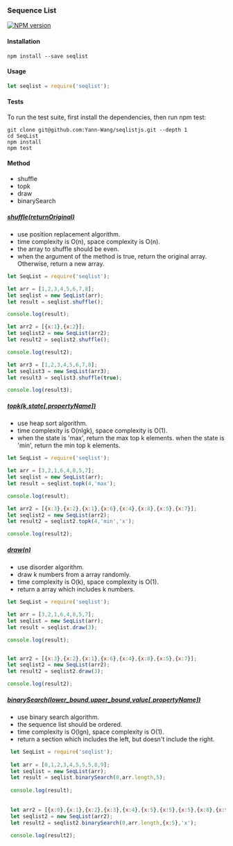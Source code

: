 
### Sequence List
[![NPM version](https://img.shields.io/npm/v/seqlist.svg)]()
#### Installation
```shell
npm install --save seqlist

```

#### Usage
```javascript
let seqlist = require('seqlist');
```

#### Tests
To run the test suite, first install the dependencies, then run npm test:
```shell
git clone git@github.com:Yann-Wang/seqlistjs.git --depth 1
cd SeqList
npm install
npm test

```

#### Method
- shuffle
- topk
- draw
- binarySearch

##### [shuffle(returnOriginal)](https://github.com/Yann-Wang/seqlistjs/blob/master/docs/shuffle.md)
- use position replacement algorithm.
- time complexity is O(n), space complexity is O(n).
- the array to shuffle should be even.
- when the argument of the method is true, return the original array.
 Otherwise, return a new array.
 
```javascript
let SeqList = require('seqlist');

let arr = [1,2,3,4,5,6,7,8];
let seqlist = new SeqList(arr);
let result = seqlist.shuffle();

console.log(result);

let arr2 = [{x:1},{x:2}];
let seqlist2 = new SeqList(arr2);
let result2 = seqlist2.shuffle();

console.log(result2);

let arr3 = [1,2,3,4,5,6,7,8];
let seqlist3 = new SeqList(arr3);
let result3 = seqlist3.shuffle(true);

console.log(result3);

``` 

##### [topk(k,state[,propertyName])](https://github.com/Yann-Wang/seqlistjs/blob/master/docs/topk.md)
- use heap sort algorithm.
- time complexity is O(nlgk), space complexity is O(1).
- when the state is 'max', return the max top k elements. 
when the state is 'min', return the min top k elements.
```javascript
let SeqList = require('seqlist');

let arr = [3,2,1,6,4,8,5,7];
let seqlist = new SeqList(arr);
let result = seqlist.topk(4,'max');

console.log(result);

let arr2 = [{x:3},{x:2},{x:1},{x:6},{x:4},{x:8},{x:5},{x:7}];
let seqlist2 = new SeqList(arr2);
let result2 = seqlist2.topk(4,'min','x');

console.log(result2);
```

##### [draw(n)](https://github.com/Yann-Wang/seqlistjs/blob/master/docs/draw.md)
- use disorder algorithm.
- draw k numbers from a array randomly.
- time complexity is O(k), space complexity is O(1).
- return a array which includes k numbers.

```javascript
let SeqList = require('seqlist');

let arr = [3,2,1,6,4,8,5,7];
let seqlist = new SeqList(arr);
let result = seqlist.draw(3);

console.log(result);


let arr2 = [{x:3},{x:2},{x:1},{x:6},{x:4},{x:8},{x:5},{x:7}];
let seqlist2 = new SeqList(arr2);
let result2 = seqlist2.draw(3);

console.log(result2);

```

##### [binarySearch(lower_bound,upper_bound,value[,propertyName])](https://github.com/Yann-Wang/seqlistjs/blob/master/docs/binarySearch.md)
- use binary search algorithm.
- the sequence list should be ordered.
- time complexity is O(lgn), space complexity is O(1).
- return a section which includes the left, but doesn't include the right. 

```javascript
 let SeqList = require('seqlist');
 
 let arr = [0,1,2,3,4,5,5,5,8,9];
 let seqlist = new SeqList(arr);
 let result = seqlist.binarySearch(0,arr.length,5);
 
 console.log(result);
 
 
 let arr2 = [{x:0},{x:1},{x:2},{x:3},{x:4},{x:5},{x:5},{x:5},{x:8},{x:9}];
 let seqlist2 = new SeqList(arr2);
 let result2 = seqlist2.binarySearch(0,arr.length,{x:5},'x');
 
 console.log(result2);
 ```






